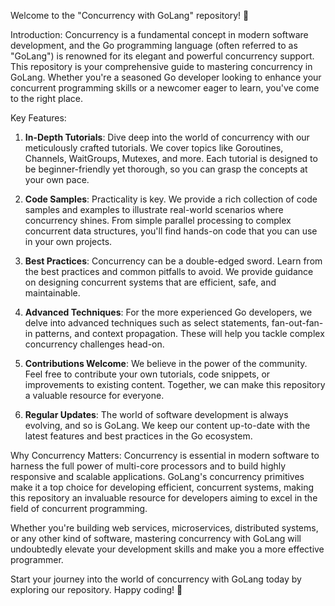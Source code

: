 Welcome to the "Concurrency with GoLang" repository! 🚀

Introduction:
Concurrency is a fundamental concept in modern software development, and the Go programming language (often referred to as "GoLang") is renowned for its elegant and powerful concurrency support. This repository is your comprehensive guide to mastering concurrency in GoLang. Whether you're a seasoned Go developer looking to enhance your concurrent programming skills or a newcomer eager to learn, you've come to the right place.

Key Features:
1. **In-Depth Tutorials**: Dive deep into the world of concurrency with our meticulously crafted tutorials. We cover topics like Goroutines, Channels, WaitGroups, Mutexes, and more. Each tutorial is designed to be beginner-friendly yet thorough, so you can grasp the concepts at your own pace.

2. **Code Samples**: Practicality is key. We provide a rich collection of code samples and examples to illustrate real-world scenarios where concurrency shines. From simple parallel processing to complex concurrent data structures, you'll find hands-on code that you can use in your own projects.

3. **Best Practices**: Concurrency can be a double-edged sword. Learn from the best practices and common pitfalls to avoid. We provide guidance on designing concurrent systems that are efficient, safe, and maintainable.

4. **Advanced Techniques**: For the more experienced Go developers, we delve into advanced techniques such as select statements, fan-out-fan-in patterns, and context propagation. These will help you tackle complex concurrency challenges head-on.

5. **Contributions Welcome**: We believe in the power of the community. Feel free to contribute your own tutorials, code snippets, or improvements to existing content. Together, we can make this repository a valuable resource for everyone.

6. **Regular Updates**: The world of software development is always evolving, and so is GoLang. We keep our content up-to-date with the latest features and best practices in the Go ecosystem.

Why Concurrency Matters:
Concurrency is essential in modern software to harness the full power of multi-core processors and to build highly responsive and scalable applications. GoLang's concurrency primitives make it a top choice for developing efficient, concurrent systems, making this repository an invaluable resource for developers aiming to excel in the field of concurrent programming.

Whether you're building web services, microservices, distributed systems, or any other kind of software, mastering concurrency with GoLang will undoubtedly elevate your development skills and make you a more effective programmer.

Start your journey into the world of concurrency with GoLang today by exploring our repository. Happy coding! 🚀
